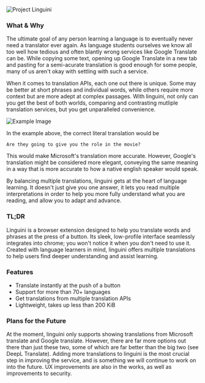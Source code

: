 ![Project Linguini](https://github.com/spicyshrek/linguini/blob/main/images/title_128.png "Project Linguini")

### What & Why
The ultimate goal of any person learning a language is to eventually never need a translator ever again. 
As language students ourselves we know all too well how tedious and often blantly wrong services like Google Translate can be. While copying some text, opening up Google Translate in a new tab and pasting for a semi-acurate translation is good enough for some people, many of us aren't okay with settling with such a service.

When it comes to translation APIs, each one out there is unique. Some may be better at short phrases and individual words, while others require more context but are more adept at complex passages. With linguini, not only can you get the best of both worlds, comparing and contrasting mutliple translation services, but you get unparalleled convenience. 

![Example Image](https://github.com/spicyshrek/linguini/blob/main/images/example_1.png "A comparison MicroSoft and Google translations")

In the example above, the correct literal translation would be
```
Are they going to give you the role in the movie?
```
This would make Microsoft's translation more accurate.
However, Google's translation might be considered more elegant, conveying the same meaning in a way that is more accurate to how a native english speaker would speak.

By balancing multiple translations, linguini gets at the heart of language learning. It doesn't just give you one answer, it lets you read multiple interpretations in order to help you more fully understand what you are reading, and allow you to adapt and advance.

### TL;DR
Linguini is a browser extension designed to help you translate words and phrases at the press of a button. Its sleek, low-profile interface seamlessly integrates into chrome; you won't notice it when you don't need to use it. Created with language learners in mind, linguini offers multiple translations to help users find deeper understanding and assist learning.

### Features
* Translate instantly at the push of a button
* Support for more than 70+ languages
* Get translations from multiple translation APIs
* Lightweight, takes up less than 200 KiB

### Plans for the Future
At the moment, linguini only supports showing translations from Microsoft translate and Google translate. However, there are far more options out there than just these two, some of which are far better than the big two (see DeepL Translate). Adding more translations to linguini is the most crucial step in improving the service, and is something we will continue to work on into the future. UX improvements are also in the works, as well as improvements to security.
